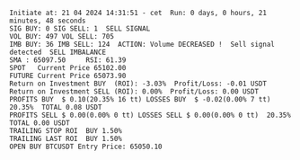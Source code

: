     Initiate at: 21 04 2024 14:31:51 - cet  Run: 0 days, 0 hours, 21 minutes, 48 seconds
    SIG BUY: 0 SIG SELL: 1  SELL SIGNAL
    VOL BUY: 497 VOL SELL: 705
    IMB BUY: 36 IMB SELL: 124  ACTION: Volume DECREASED !  Sell signal detected  SELL IMBALANCE
    SMA : 65097.50     RSI: 61.39
    SPOT   Current Price 65102.00
    FUTURE Current Price 65073.90
    Return on Investment BUY  (ROI): -3.03%  Profit/Loss: -0.01 USDT
    Return on Investment SELL (ROI): 0.00%  Profit/Loss: 0.00 USDT
    PROFITS BUY  $ 0.10(20.35% 16 tt) LOSSES BUY  $ -0.02(0.00% 7 tt)  20.35%  TOTAL 0.08 USDT
    PROFITS SELL $ 0.00(0.00% 0 tt) LOSSES SELL $ 0.00(0.00% 0 tt)  20.35%  TOTAL 0.00 USDT
    TRAILING STOP ROI  BUY 1.50%
    TRAILING LAST ROI  BUY 1.50%
    OPEN BUY BTCUSDT Entry Price: 65050.10
